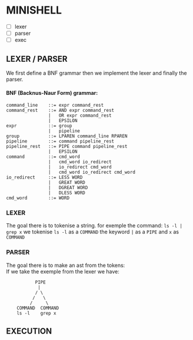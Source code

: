 # MINISHELL

- [ ] lexer  
- [ ] parser
- [ ] exec
## LEXER / PARSER

We first define a BNF grammar then we implement the lexer and finally the parser.
#### BNF (Backnus-Naur Form) grammar:
```abnf
command_line    ::= expr command_rest
command_rest    ::= AND expr command_rest
                |   OR expr command_rest
                |   EPSILON
expr            ::= group
                |   pipeline
group           ::= LPAREN command_line RPAREN
pipeline        ::= command pipeline_rest
pipeline_rest   ::= PIPE command pipeline_rest
                |   EPSILON
command         ::= cmd_word
                |   cmd_word io_redirect
                |   io_redirect cmd_word
                |   cmd_word io_redirect cmd_word
io_redirect     ::= LESS WORD
                |   GREAT WORD
                |   DGREAT WORD
                |   DLESS WORD
cmd_word        ::= WORD
```
### LEXER
The goal there is to tokenise a string.
for exemple the command: `ls -l | grep x` we tokenise `ls -l` as a `COMMAND` the keyword `|` as a `PIPE` and `x` as `COMMAND`
### PARSER
The goal there is to make an ast from the tokens:  
If we take the exemple from the lexer we have:
```
           PIPE
            |
           / \
          /   \
         /     \
    COMMAND  COMMAND
    ls -l    grep x
```
## EXECUTION  
